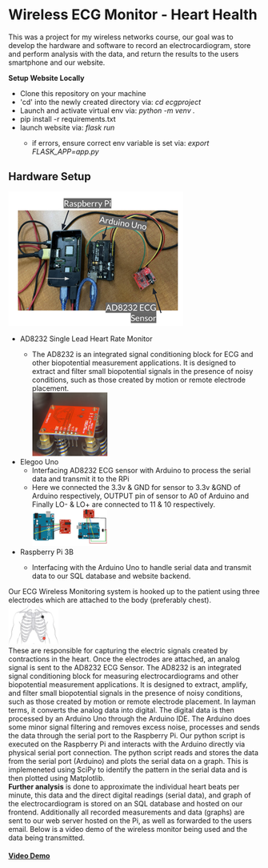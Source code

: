# Wireless ECG Monitor - Heart Health

<p>This was a project for my wireless networks course, our goal was to develop the hardware and software to record an electrocardiogram, store and perform analysis with the data, and return the results to the users smartphone and our website.</p>
<p><strong>Setup Website Locally</strong></p>
<ul>
  <li>Clone this repository on your machine</li>
  <li>'cd' into the newly created directory via:<em> cd ecgproject</em></li>
  <li>Launch and activate virtual env via: <em>python -m venv .</em></li>
  <li>pip install -r requirements.txt</li>
  <li>launch website via: <em>flask run</em></li>
  <ul><li>if errors, ensure correct env variable is set via: <em>export FLASK_APP=app.py</em></li></ul>
</ul>

## Hardware Setup

<img src="src/hardware_setup.png" alt="hardware_setup" width="350"/>
<br>
<ul>
  <li>AD8232 Single Lead Heart Rate Monitor</li>
  <ul>
  <li>The AD8232 is an integrated signal conditioning block for ECG and other biopotential measurement applications. It is designed to extract and filter small biopotential signals in the presence of noisy conditions, such as those created by motion or remote electrode placement.</li>
  <img src="src/img_solder.jpg" width="150">
  </ul>
  <li>Elegoo Uno
  <ul>
   <li>Interfacing AD8232 ECG sensor with Arduino to process the serial data and transmit it to the RPi</li>
  <li>Here we connected the 3.3v & GND for sensor to 3.3v &GND of Arduino respectively, OUTPUT pin of sensor to A0 of Arduino and Finally LO- & LO+ are connected to 11 & 10 respectively.
    </li>
    <img src="src/AD8232-ECG.png" alt="ecg microcontroller" width="150"/>
  </ul>
  <li>Raspberry Pi 3B</li>
   <ul>
  <li>Interfacing with the Arduino Uno to handle serial data and transmit data to our SQL database and website backend.</li>
  </ul>
   
</ul>
Our ECG Wireless Monitoring system is hooked up to the patient using three electrodes which are attached to the body (preferably chest).<br> <img src="src/electrode_placement.png" width="100"/><br>These are responsible for capturing the electric signals created by contractions in the heart. Once the electrodes are attached, an analog signal is sent to the AD8232 ECG Sensor. The AD8232 is an integrated signal conditioning block for measuring electrocardiograms and other biopotential measurement applications. It is designed to extract, amplify, and filter small biopotential signals in the presence of noisy conditions, such as those created by motion or remote electrode placement. In layman terms, it converts the analog data into digital.
The digital data is then processed by an Arduino Uno through the Arduino IDE. The Arduino does some minor signal filtering and removes excess noise, processes and sends the data through the serial port to the Raspberry Pi. Our python script is executed on the Raspberry Pi and interacts with the Arduino directly via physical serial port connection. The python script reads and stores the data from the serial port (Arduino) and plots the serial data on a graph. This is implemeneted using SciPy to identify the pattern in the serial data and is then plotted using Matplotlib. 
<br>
<strong>Further analysis</strong> is done to approximate the individual heart beats per minute, this data and the direct digital readings (serial data), and graph of the electrocardiogram is stored on an SQL database and hosted on our frontend. Additionally all recorded measurements and data (graphs) are sent to our web server hosted on the Pi, as well as forwarded to the users email. Below is a video demo of the wireless monitor being used and the data being transmitted.
<h4><a href="https://youtu.be/AaQjDbL4wHc" style="bold">Video Demo</a></h4>
